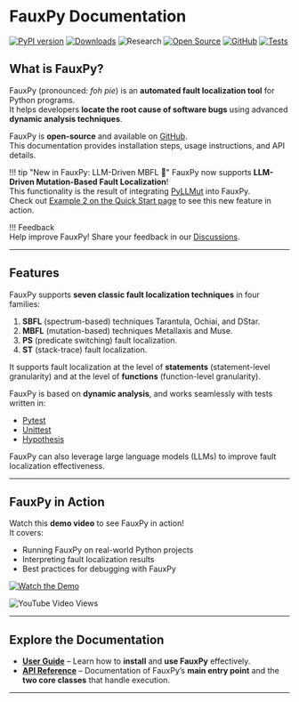 # FauxPy Documentation

[![PyPI version](https://badge.fury.io/py/fauxpy.svg)](https://badge.fury.io/py/fauxpy)
[![Downloads](https://static.pepy.tech/badge/fauxpy)](https://pepy.tech/project/fauxpy)
![Research](https://img.shields.io/badge/Research-Driven-lightgrey)
[![Open Source](https://img.shields.io/badge/Open%20Source-Yes-brightgreen)](https://github.com/atom-sw/fauxpy)
[![GitHub](https://img.shields.io/github/license/atom-sw/fauxpy)](https://github.com/atom-sw/fauxpy/blob/main/LICENSE)
[![Tests](https://github.com/mohrez86/fauxpy/actions/workflows/test-all.yml/badge.svg)](https://github.com/mohrez86/fauxpy/actions/workflows/test-all.yml)

## What is FauxPy?

FauxPy (pronounced: *foh pie*) is an **automated fault localization tool** for Python programs.  
It helps developers **locate the root cause of software bugs** using advanced **dynamic analysis techniques**.

FauxPy is **open-source** and available on [GitHub](https://github.com/atom-sw/fauxpy).  
This documentation provides installation steps, usage instructions, and API details.

!!! tip "New in FauxPy: LLM-Driven MBFL 🚀"
    FauxPy now supports **LLM-Driven Mutation-Based Fault 
    Localization**!  
    This functionality is the result of 
    integrating [PyLLMut](https://pyllmut.readthedocs.io)
    into FauxPy.  
    Check out 
    [Example 2 on the Quick Start page](user/start.md#example-2)
    to see this new feature in action.

!!! Feedback  
    Help improve FauxPy! Share your feedback in our [Discussions](https://github.com/mohrez86/fauxpy/discussions).

---

## Features  

FauxPy supports **seven classic fault localization techniques** in four families:

1.  **SBFL** (spectrum-based) techniques Tarantula, Ochiai, and DStar.
2.  **MBFL** (mutation-based) techniques Metallaxis and Muse.
3.  **PS** (predicate switching) fault localization.
4.  **ST** (stack-trace) fault localization.

It supports fault localization at the level of **statements**
(statement-level granularity) and at the level of **functions**
(function-level granularity).

FauxPy is based on **dynamic analysis**, and works seamlessly with tests written in:

- [Pytest](https://pytest.org)  
- [Unittest](https://docs.python.org/3/library/unittest.html)  
- [Hypothesis](https://hypothesis.works/)

FauxPy can also leverage large language models (LLMs) to 
improve fault localization effectiveness.

---

## FauxPy in Action  

Watch this **demo video** to see FauxPy in action!  
It covers:

- Running FauxPy on real-world Python projects  
- Interpreting fault localization results  
- Best practices for debugging with FauxPy

[![Watch the Demo](https://img.youtube.com/vi/6ooPPiwd79g/0.jpg)](https://www.youtube.com/watch?v=6ooPPiwd79g)

![YouTube Video Views](https://img.shields.io/youtube/views/6ooPPiwd79g)

---

## Explore the Documentation  

- **[User Guide](user/install.md)** – Learn how to **install** and **use FauxPy** effectively.  
- **[API Reference](api/intro.md)** – Documentation of FauxPy’s **main entry point** and the **two core classes** that handle execution.

---
